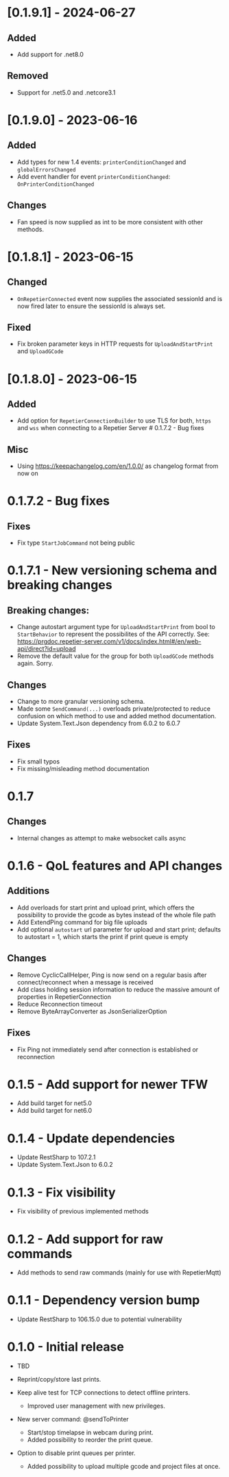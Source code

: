 # [0.1.9.1] - 2024-06-27
## Added
* Add support for .net8.0
## Removed
* Support for .net5.0 and .netcore3.1
# [0.1.9.0] - 2023-06-16
## Added
* Add types for new 1.4 events: `printerConditionChanged` and `globalErrorsChanged`
* Add event handler for event `printerConditionChanged`: `OnPrinterConditionChanged`
## Changes
* Fan speed is now supplied as int to be more consistent with other methods.
# [0.1.8.1] - 2023-06-15
## Changed
* `OnRepetierConnected` event now supplies the associated sessionId and is now fired later to ensure the sessionId is always set.
## Fixed
* Fix broken parameter keys in HTTP requests for `UploadAndStartPrint` and `UploadGCode`
# [0.1.8.0] - 2023-06-15
## Added
* Add option for `RepetierConnectionBuilder` to use TLS for both, `https` and `wss` when connecting to a Repetier Server # 0.1.7.2 - Bug fixes
## Misc
* Using https://keepachangelog.com/en/1.0.0/ as changelog format from now on
 # 0.1.7.2 - Bug fixes
## Fixes
  * Fix type `StartJobCommand` not being public
# 0.1.7.1 - New versioning schema and breaking changes
## Breaking changes: 
  * Change autostart argument type for `UploadAndStartPrint` from bool to `StartBehavior` to represent the possibilites of the API correctly. See: https://prgdoc.repetier-server.com/v1/docs/index.html#/en/web-api/direct?id=upload
  * Remove the default value for the group for both `UploadGCode` methods again. Sorry.
## Changes 
  * Change to more granular versioning schema.
  * Made some `SendCommand(...)` overloads private/protected to reduce confusion on which method to use and added method documentation.
  * Update System.Text.Json dependency from 6.0.2 to 6.0.7
## Fixes 
  * Fix small typos
  * Fix missing/misleading method documentation
# 0.1.7
## Changes
  * Internal changes as attempt to make websocket calls async
# 0.1.6 - QoL features and API changes
## Additions
  * Add overloads for start print and upload print, which offers the possibility to provide the gcode as bytes instead of the whole file path
  * Add ExtendPing command for big file uploads
  * Add optional `autostart` url parameter for upload and start print; defaults to autostart = 1, which starts the print if print queue is empty
## Changes
  * Remove CyclicCallHelper, Ping is now send on a regular basis after connect/reconnect when a message is received
  * Add class holding session information to reduce the massive amount of properties in RepetierConnection
  * Reduce Reconnection timeout
  * Remove ByteArrayConverter as JsonSerializerOption
## Fixes 
  * Fix Ping not immediately send after connection is established or reconnection
# 0.1.5 - Add support for newer TFW
  * Add build target for net5.0
  * Add build target for net6.0
# 0.1.4 - Update dependencies 
  * Update RestSharp to 107.2.1
  * Update System.Text.Json to 6.0.2
# 0.1.3 - Fix visibility
  * Fix visibility of previous implemented methods
# 0.1.2 - Add support for raw commands
  * Add methods to send raw commands (mainly for use with RepetierMqtt)
# 0.1.1 - Dependency version bump
  * Update RestSharp to 106.15.0 due to potential vulnerability
# 0.1.0 - Initial release
  * TBD


   * Reprint/copy/store last prints.
* Keep alive test for TCP connections to detect offline printers.
  * Improved user management with new privileges.
* New server command: @sendToPrinter
  * Start/stop timelapse in webcam during print.
  * Added possibility to reorder the print queue.
* Option to disable print queues per printer.
  * Added possibility to upload multiple gcode and project files at once.
